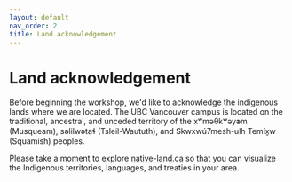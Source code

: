 ```yaml
---
layout: default
nav_order: 2
title: Land acknowledgement 
---
```

# Land acknowledgement

Before beginning the workshop, we'd like to acknowledge the indigenous lands where we are located. The UBC Vancouver campus is located on the traditional, ancestral, and unceded territory of the xʷməθkʷəy̓əm (Musqueam), səlilwətaɬ (Tsleil-Waututh), and Skwxwú7mesh-ulh Temíx̱w (Squamish) peoples.

Please take a moment to explore [native-land.ca](https://native-land.ca/) so that you can visualize the Indigenous territories, languages, and treaties in your area.

